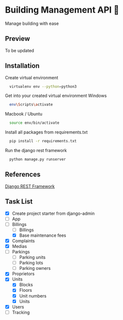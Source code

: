 # Building Management API 🏢

Manage building with ease

## Preview

To be updated

## Installation

Create virtual environment

```bash
  virtualenv env --python=python3
```

Get into your created virtual environment Windows

```bash
  env\Scripts\activate
```

Macbook / Ubuntu
```bash
  source env/bin/activate
```

Install all packages from requirements.txt

```bash
  pip install -r requirements.txt
```

Run the django rest framework

```bash
  python manage.py runserver
```

## References

[Django REST Framework](https://www.django-rest-framework.org)

## Task List
- [x] Create project starter from django-admin
- [ ] App
- [ ] Billings
	- [ ] Billings
	- [x] Base maintenance fees
- [x] Complaints
- [x] Medias
- [ ] Parkings
	- [ ] Parking units
	- [ ] Parking lots
	- [ ] Parking owners
- [x] Proprietors
- [x] Units
	- [x] Blocks
	- [x] Floors
	- [x] Unit numbers
	- [x] Units
- [x] Users
- [ ] Tracking